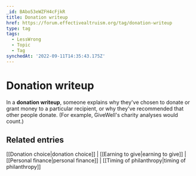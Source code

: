 ```yaml
---
_id: BAbo53eWZFH4cFjkR
title: Donation writeup
href: https://forum.effectivealtruism.org/tag/donation-writeup
type: tag
tags:
  - LessWrong
  - Topic
  - Tag
synchedAt: '2022-09-11T14:35:43.175Z'
---
```

# Donation writeup

In a **donation writeup**, someone explains why they've chosen to donate or grant money to a particular recipient, or why they've recommended that other people donate. (For example, GiveWell's charity analyses would count.)

## Related entries
[[Donation choice|donation choice]] | [[Earning to give|earning to give]] | [[Personal finance|personal finance]] | [[Timing of philanthropy|timing of philanthropy]]